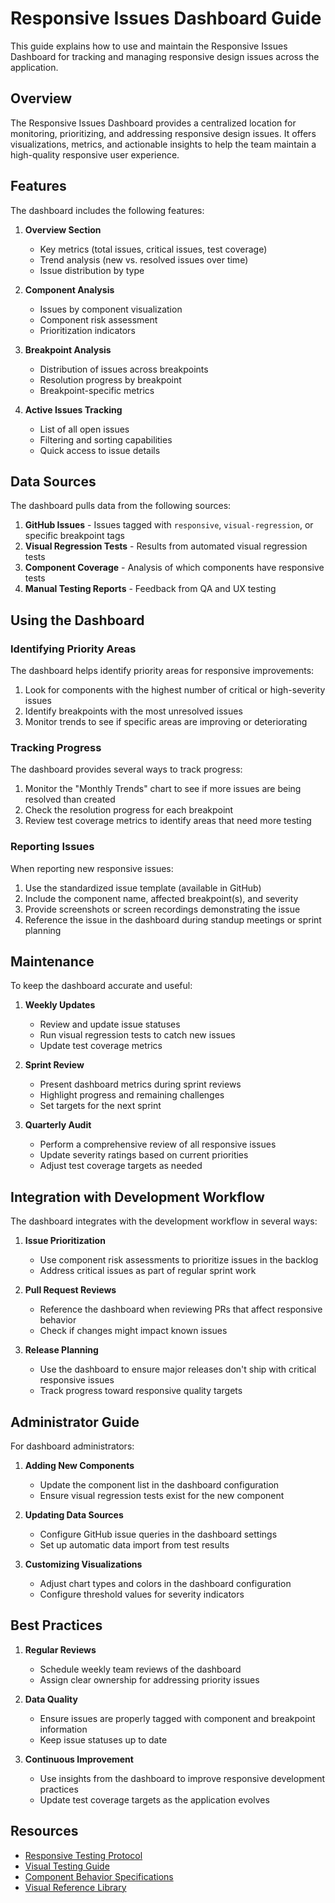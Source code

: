 
# Responsive Issues Dashboard Guide

This guide explains how to use and maintain the Responsive Issues Dashboard for tracking and managing responsive design issues across the application.

## Overview

The Responsive Issues Dashboard provides a centralized location for monitoring, prioritizing, and addressing responsive design issues. It offers visualizations, metrics, and actionable insights to help the team maintain a high-quality responsive user experience.

## Features

The dashboard includes the following features:

1. **Overview Section**
   - Key metrics (total issues, critical issues, test coverage)
   - Trend analysis (new vs. resolved issues over time)
   - Issue distribution by type

2. **Component Analysis**
   - Issues by component visualization
   - Component risk assessment
   - Prioritization indicators

3. **Breakpoint Analysis**
   - Distribution of issues across breakpoints
   - Resolution progress by breakpoint
   - Breakpoint-specific metrics

4. **Active Issues Tracking**
   - List of all open issues
   - Filtering and sorting capabilities
   - Quick access to issue details

## Data Sources

The dashboard pulls data from the following sources:

1. **GitHub Issues** - Issues tagged with `responsive`, `visual-regression`, or specific breakpoint tags
2. **Visual Regression Tests** - Results from automated visual regression tests
3. **Component Coverage** - Analysis of which components have responsive tests
4. **Manual Testing Reports** - Feedback from QA and UX testing

## Using the Dashboard

### Identifying Priority Areas

The dashboard helps identify priority areas for responsive improvements:

1. Look for components with the highest number of critical or high-severity issues
2. Identify breakpoints with the most unresolved issues
3. Monitor trends to see if specific areas are improving or deteriorating

### Tracking Progress

The dashboard provides several ways to track progress:

1. Monitor the "Monthly Trends" chart to see if more issues are being resolved than created
2. Check the resolution progress for each breakpoint
3. Review test coverage metrics to identify areas that need more testing

### Reporting Issues

When reporting new responsive issues:

1. Use the standardized issue template (available in GitHub)
2. Include the component name, affected breakpoint(s), and severity
3. Provide screenshots or screen recordings demonstrating the issue
4. Reference the issue in the dashboard during standup meetings or sprint planning

## Maintenance

To keep the dashboard accurate and useful:

1. **Weekly Updates**
   - Review and update issue statuses
   - Run visual regression tests to catch new issues
   - Update test coverage metrics

2. **Sprint Review**
   - Present dashboard metrics during sprint reviews
   - Highlight progress and remaining challenges
   - Set targets for the next sprint

3. **Quarterly Audit**
   - Perform a comprehensive review of all responsive issues
   - Update severity ratings based on current priorities
   - Adjust test coverage targets as needed

## Integration with Development Workflow

The dashboard integrates with the development workflow in several ways:

1. **Issue Prioritization**
   - Use component risk assessments to prioritize issues in the backlog
   - Address critical issues as part of regular sprint work

2. **Pull Request Reviews**
   - Reference the dashboard when reviewing PRs that affect responsive behavior
   - Check if changes might impact known issues

3. **Release Planning**
   - Use the dashboard to ensure major releases don't ship with critical responsive issues
   - Track progress toward responsive quality targets

## Administrator Guide

For dashboard administrators:

1. **Adding New Components**
   - Update the component list in the dashboard configuration
   - Ensure visual regression tests exist for the new component

2. **Updating Data Sources**
   - Configure GitHub issue queries in the dashboard settings
   - Set up automatic data import from test results

3. **Customizing Visualizations**
   - Adjust chart types and colors in the dashboard configuration
   - Configure threshold values for severity indicators

## Best Practices

1. **Regular Reviews**
   - Schedule weekly team reviews of the dashboard
   - Assign clear ownership for addressing priority issues

2. **Data Quality**
   - Ensure issues are properly tagged with component and breakpoint information
   - Keep issue statuses up to date

3. **Continuous Improvement**
   - Use insights from the dashboard to improve responsive development practices
   - Update test coverage targets as the application evolves

## Resources

- [Responsive Testing Protocol](../RESPONSIVE_TESTING_PROTOCOL.md)
- [Visual Testing Guide](./VISUAL_TESTING_GUIDE.md)
- [Component Behavior Specifications](./COMPONENT_BEHAVIOR_SPECIFICATIONS.md)
- [Visual Reference Library](./VISUAL_REFERENCE_LIBRARY.md)
